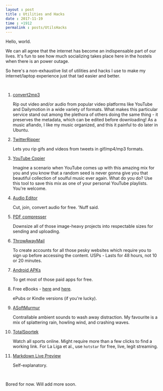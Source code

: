 ```yaml
---
layout : post
title : Utilities and Hacks
date : 2017-11-19
time : +1912
permalink : posts/UtilsHacks
---
```


<!-- # El Primero. -->

Hello, world. <br>

We can all agree that the internet has become an indispensable part of our lives. It's fun to see how much socializing takes place here in the hostels when there is an power outage.  

So here's a non-exhaustive list of utilities and hacks I use to make my internet/laptop experience just that tad easier and better.  

<br>

1.	[convert2mp3](http://convert2mp3.net/en/)  

	Rip out video and/or audio from popular video platforms like YouTube and Dailymotion in a wide variety of formats. What makes this particular service stand out among the plethora of others doing the same thing - it preserves the metadata, which can be edited before downloading! As a music afiando, I like my music organized, and this it painful to do later in Ubuntu.

2.	[TwitterRipper](http://www.downloadtwittervideo.com/TwitterGif.php)

	Lets you rip gifs and videos from tweets in gif/mp4/mp3 formats.

3. 	[YouTube Copier](https://ctrlq.org/youtube/playlists/)

	Imagine a scenario when YouTube comes up with this amazing mix for you and you know that a random seed is never gonna give you that beautiful collection of soulful music ever again. What do you do? Use this tool to save this mix as one of your personal YouTube playlists. You're welcome.

4.	[Audio Editor](http://audiojoiner.com/audio_join.php)

	Cut, join, convert audio for free. 'Nuff said.

5. 	[PDF compresser](https://www.ilovepdf.com/compress_pdf)

	Downsize all of those image-heavy projects into respectable sizes for sending and uploading.

6.	[ThrowAwayMail](http://www.throwawaymail.com/en)

	To create accounts for all those pesky websites which require you to sign up before accessing the content. USPs - Lasts for 48 hours, not 10 or 20 minutes.

7.	[Android APKs](https://oceanofapk.com/)

	To get most of those paid apps for free.

8.	Free eBooks - [here](https://ebook.bike/search/) and [here](https://www.gutenberg.org/).

	ePubs or Kindle versions (if you're lucky).

9.	[ASoftMurmur](https://asoftmurmur.com/)

	Contrallable ambient sounds to wash away distraction. My favourite is a mix of splattering rain, howling wind, and crashing waves.

10.	[TotalSportek](http://www.totalsportek.com/)

	Watch all sports online. Might require more than a few clicks to find a working link. For La Liga et al., use `hotstar` for free, live, legit streaming.

11. [Markdown Live Preview](http://markdownlivepreview.com/)

	Self-explanatory. 

<br>

Bored for now. Will add more soon.

<!-- <sub>
1 Yes, I call it a Log. And no, don't snigger, it is **not** a diary. <br>
2 No, I don't have Tamil origins. So why do I call her that, and my sister *Akka*? Well, long story, let's keep that for another time...
</sub>
 -->
